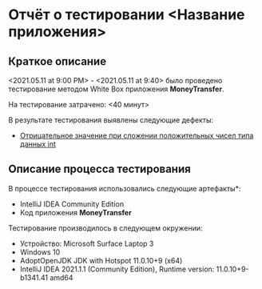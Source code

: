 # Отчёт о тестировании <Название приложения>

## Краткое описание

<2021.05.11 at 9:00 PM> - <2021.05.11 at 9:40> было проведено тестирование методом White Box приложения **MoneyTransfer**.

На тестирование затрачено: <40 минут>

В результате тестирования выявлены следующие дефекты:
* [Отрицательное значение при сложении положительных чисел типа данных int](https://github.com/Alexandra-Matyukhina/Moneytransfer/issues/1#issue-888239412)

## Описание процесса тестирования

В процессе тестирования использовались следующие артефакты*:
* IntelliJ IDEA Community Edition
* Код приложения **MoneyTransfer**

Тестирование производилось в следующем окружении:
* Устройство: Microsoft Surface Laptop 3
* Windows 10
* AdoptOpenJDK JDK with Hotspot 11.0.10+9 (x64)
* IntelliJ IDEA 2021.1.1 (Community Edition), Runtime version: 11.0.10+9-b1341.41 amd64